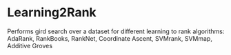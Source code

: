 # Learning2Rank
Performs gird search over a dataset for different learning to rank algorithms: AdaRank, RankBooks, RankNet, Coordinate Ascent, SVMrank, SVMmap, Additive Groves
